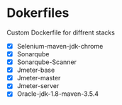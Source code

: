 # Dokerfiles
Custom Dockerfile for diffrent stacks
- [X] Selenium-maven-jdk-chrome
- [X] Sonarqube
- [X] Sonarqube-Scanner
- [X] Jmeter-base
- [X] Jmeter-master
- [X] Jmeter-server
- [X] Oracle-jdk-1.8-maven-3.5.4 
